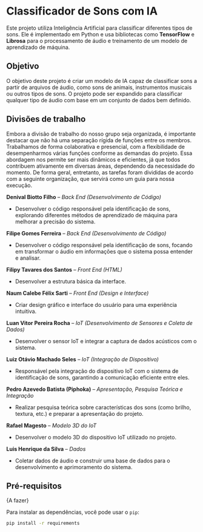 # Classificador de Sons com IA

Este projeto utiliza Inteligência Artificial para classificar diferentes tipos de sons. Ele é implementado em Python e usa bibliotecas como 
**TensorFlow** e **Librosa** para o processamento de áudio e treinamento de um modelo de aprendizado de máquina.

## Objetivo

O objetivo deste projeto é criar um modelo de IA capaz de classificar sons a partir de arquivos de áudio, como sons de animais, instrumentos musicais ou outros tipos de sons. 
O projeto pode ser expandido para classificar qualquer tipo de áudio com base em um conjunto de dados bem definido.

## Divisões de trabalho

Embora a divisão de trabalho do nosso grupo seja organizada, é importante destacar que não há uma separação rígida de funções entre os membros. Trabalhamos de forma colaborativa e presencial, com a flexibilidade de desempenharmos várias funções conforme as demandas do projeto. Essa abordagem nos permite ser mais dinâmicos e eficientes, já que todos contribuem ativamente em diversas áreas, dependendo da necessidade do momento. De forma geral, entretanto, as tarefas foram divididas de acordo com a seguinte organização, que servirá como um guia para nossa execução.

**Denival Biotto Filho** – *Back End (Desenvolvimento de Código)*  
- Desenvolver o código responsável pela identificação de sons, explorando diferentes métodos de aprendizado de máquina para melhorar a precisão do sistema.

**Filipe Gomes Ferreira** – *Back End (Desenvolvimento de Código)*  
- Desenvolver o código responsável pela identificação de sons, focando em transformar o áudio em informações que o sistema possa entender e analisar.

**Filipy Tavares dos Santos** – *Front End (HTML)*  
- Desenvolver a estrutura básica da interface.

**Naum Calebe Félix Sarti** – *Front End (Design e Interface)*  
- Criar design gráfico e interface do usuário para uma experiência intuitiva.

**Luan Vitor Pereira Rocha** – *IoT (Desenvolvimento de Sensores e Coleta de Dados)*  
- Desenvolver o sensor IoT e integrar a captura de dados acústicos com o sistema.

**Luiz Otávio Machado Seles** – *IoT (Integração de Dispositivo)*  
- Responsável pela integração do dispositivo IoT com o sistema de identificação de sons, garantindo a comunicação eficiente entre eles.

**Pedro Azevedo Batista (Piphoka)** – *Apresentação, Pesquisa Teórica e Integração*  
- Realizar pesquisa teórica sobre características dos sons (como brilho, textura, etc.) e preparar a apresentação do projeto.

**Rafael Magesto** – *Modelo 3D do IoT*  
- Desenvolver o modelo 3D do dispositivo IoT utilizado no projeto.

**Luis Henrique da Silva** – *Dados*  
- Coletar dados de áudio e construir uma base de dados para o desenvolvimento e aprimoramento do sistema.

## Pré-requisitos

{A fazer}

Para instalar as dependências, você pode usar o `pip`:

```bash
pip install -r requirements
